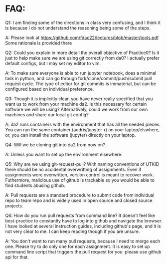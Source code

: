 # FAQ:

Q1: I am finding some of the directions in class very confusing, and
I think it is because I do not understand the reasoning being some
of the steps. 

A: Please look at https://github.com/fdac22/lectures/blob/master/tools.pdf
Some rationale is provided there

Q2: Could you explain in more detail the overall objective of
Practice0? Is it just to help make sure we are using git correctly
from da0? I actually prefer default configs, but I may set my editor
to vim. 

A: To make sure everyone is able to run jupyter notebook, does a minimal task in python, and can go through 
fork/clone/commit/push/submit pull request cycle. The type of editor
for git commits is immaterial, but can be configured based on
individual preference. 


Q3: Though it is implicitly clear, you have never really specified
that you want us to work from your machine da2. Is this necessary
for certain software we will be using? Alternatively, could we work
from our own machines and share our local git config? 

A: da2 runs containers with the environment that has all the needed pieces. You
can run the same container (audris/jupyter-r) on your laptop/elswhere, or,
you can install the software (jupyter) directly on your laptop. 

Q4: Will we be cloning git into da2 from now on?

A: Unless you want to set up the environment elsewhere.

Q5: Why are we using git-request-pull? With naming conventions of UTKID there should be no accidental overwritting of assignments. Even if assignments were overwritten, version control is meant to recover work. Futhermore, malicious use of github is trackable so you would be able to find students abusing github.

A: Pull requests are a standard procedure to submit code from individual repo to team repo and is widely used in open source and closed source projects.

Q6: How do you run pull requests from command line? It doesn't feel
like best-practice to constantly have to log into github and
navigate the browser. I have looked at several instruction guides,
including github's page, and it is not very clear to me. I can keep
reading though if you are unsure. 

A: You don't want to run many pull requests, because I need to merge each one.
Please try to do only one for each assignment. It is easy to set up command line
script that triggers the pull request for you: please use github api for that.
